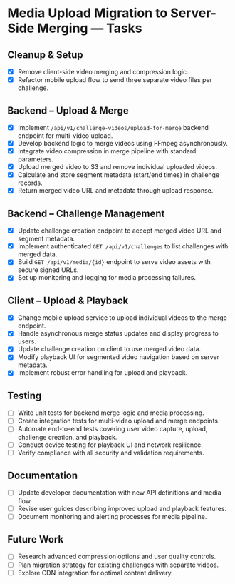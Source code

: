# Media Upload Migration to Server-Side Merging — Tasks

## Cleanup & Setup
- [x] Remove client-side video merging and compression logic.
- [x] Refactor mobile upload flow to send three separate video files per challenge.

## Backend – Upload & Merge
- [x] Implement `/api/v1/challenge-videos/upload-for-merge` backend endpoint for multi-video upload.
- [x] Develop backend logic to merge videos using FFmpeg asynchronously.
- [x] Integrate video compression in merge pipeline with standard parameters.
- [x] Upload merged video to S3 and remove individual uploaded videos.
- [x] Calculate and store segment metadata (start/end times) in challenge records.
- [x] Return merged video URL and metadata through upload response.

## Backend – Challenge Management
- [x] Update challenge creation endpoint to accept merged video URL and segment metadata.
- [x] Implement authenticated `GET /api/v1/challenges` to list challenges with merged data.
- [x] Build `GET /api/v1/media/{id}` endpoint to serve video assets with secure signed URLs.
- [x] Set up monitoring and logging for media processing failures.

## Client – Upload & Playback
- [x] Change mobile upload service to upload individual videos to the merge endpoint.
- [x] Handle asynchronous merge status updates and display progress to users.
- [x] Update challenge creation on client to use merged video data.
- [x] Modify playback UI for segmented video navigation based on server metadata.
- [x] Implement robust error handling for upload and playback.

## Testing
- [ ] Write unit tests for backend merge logic and media processing.
- [ ] Create integration tests for multi-video upload and merge endpoints.
- [ ] Automate end-to-end tests covering user video capture, upload, challenge creation, and playback.
- [ ] Conduct device testing for playback UI and network resilience.
- [ ] Verify compliance with all security and validation requirements.

## Documentation
- [ ] Update developer documentation with new API definitions and media flow.
- [ ] Revise user guides describing improved upload and playback features.
- [ ] Document monitoring and alerting processes for media pipeline.

## Future Work
- [ ] Research advanced compression options and user quality controls.
- [ ] Plan migration strategy for existing challenges with separate videos.
- [ ] Explore CDN integration for optimal content delivery.
